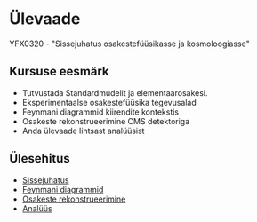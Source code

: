 # Ülevaade

YFX0320 - "Sissejuhatus osakestefüüsikasse ja kosmoloogiasse"

## Kursuse eesmärk

* Tutvustada Standardmudelit ja elementaarosakesi.
* Eksperimentaalse osakestefüüsika tegevusalad
* Feynmani diagrammid kiirendite kontekstis
* Osakeste rekonstrueerimine CMS detektoriga
* Anda ülevaade lihtsast analüüsist

## Ülesehitus
* [Sissejuhatus](Sissejuhatus.md)
* [Feynmani diagrammid](feynman.md)
* [Osakeste rekonstrueerimine](reco.md#)
* [Analüüs](analysis.md)

